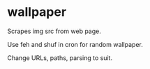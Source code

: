 # wallpaper

Scrapes img src from web page.

Use feh and shuf in cron for random wallpaper.

Change URLs, paths, parsing to suit.

